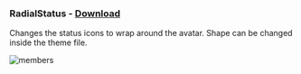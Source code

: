 ### RadialStatus - [Download](https://betterdiscord.net/ghdl?id=3149)
Changes the status icons to wrap around the avatar. Shape can be changed inside the theme file.

![members](https://i.imgur.com/4zZU4iw.jpg)